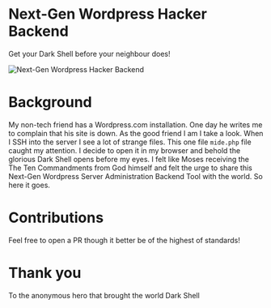 Next-Gen Wordpress Hacker Backend
=================================

Get your Dark Shell before your neighbour does!

![Next-Gen Wordpress Hacker Backend](https://cloud.githubusercontent.com/assets/934819/12144211/8539632a-b486-11e5-86d0-324f3435bfe2.png)

# Background

My non-tech friend has a Wordpress.com installation. One day he writes me to complain
that his site is down. As the good friend I am I take a look. When I SSH into the server
I see a lot of strange files. This one file `mide.php` file caught my attention. I
decide to open it in my browser and behold the glorious Dark Shell opens before my eyes.
I felt like Moses receiving the The Ten Commandments from God himself and felt the
urge to share this Next-Gen Wordpress Server Administration Backend Tool with the world.
So here it goes.

# Contributions

Feel free to open a PR though it better be of the highest of standards!

# Thank you

To the anonymous hero that brought the world Dark Shell
